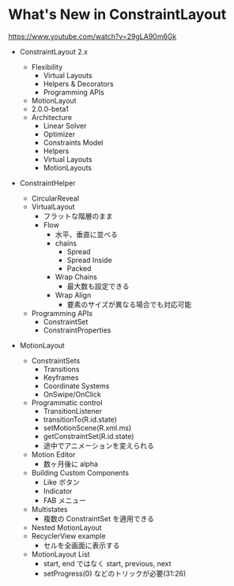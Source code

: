# What's New in ConstraintLayout

https://www.youtube.com/watch?v=29gLA90m6Gk

* ConstraintLayout 2.x
  * Flexibility
    * Virtual Layouts
    * Helpers & Decorators
    * Programming APIs
  * MotionLayout
  * 2.0.0-beta1
  * Architecture
    * Linear Solver
    * Optimizer
    * Constraints Model
    * Helpers
    * Virtual Layouts
    * MotionLayouts

* ConstraintHelper
  * CircularReveal
  * VirtualLayout
    * フラットな階層のまま
    * Flow
      * 水平、垂直に並べる
      * chains
        * Spread
        * Spread Inside
        * Packed
      * Wrap Chains
        * 最大数も設定できる
      * Wrap Align
        * 要素のサイズが異なる場合でも対応可能
  * Programming APIs
    * ConstraintSet
    * ConstraintProperties

* MotionLayout
  * ConstraintSets
    * Transitions
    * Keyframes
    * Coordinate Systems
    * OnSwipe/OnClick
  * Programmatic control
    * TransitionListener
    * transitionTo(R.id.state)
    * setMotionScene(R.xml.ms)
    * getConstraintSet(R.id.state)
    * 途中でアニメーションを変えられる
  * Motion Editor
    * 数ヶ月後に alpha
  * Building Custom Components
    * Like ボタン
    * Indicator
    * FAB メニュー
  * Multistates
    * 複数の ConstraintSet を適用できる
  * Nested MotionLayout
  * RecyclerView example
    * セルを全画面に表示する
  * MotionLayout List
    * start, end ではなく start, previous, next
    * setProgress(0) などのトリックが必要(31:26)
